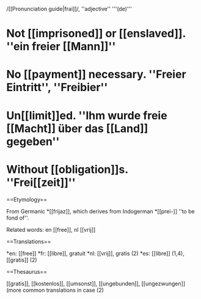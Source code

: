 /[[Pronunciation guide|frai]]/, ''adjective'' '''(de)'''

# Not [[imprisoned]] or [[enslaved]]. ''ein freier [[Mann]]''
# No [[payment]] necessary. ''Freier Eintritt'', ''Freibier''
# Un[[limit]]ed. ''Ihm wurde freie [[Macht]] über das [[Land]] gegeben''
# Without [[obligation]]s. ''Frei[[zeit]]''

==Etymology==

From Germanic *[[frijaz]], which derives from Indogerman *[[prei-]] ''to be fond of''.

Related words: en [[free]], nl [[vrij]]

==Translations==

*en: [[free]]
*fr: [[libre]], gratuit
*nl: [[vrij]], gratis (2)
*es: [[libre]] (1,4), [[gratis]] (2)

==Thesaurus==

[[gratis]], [[kostenlos]], [[umsonst]], [[ungebunden]], [[ungezwungen]] (more common translations in case (2)
